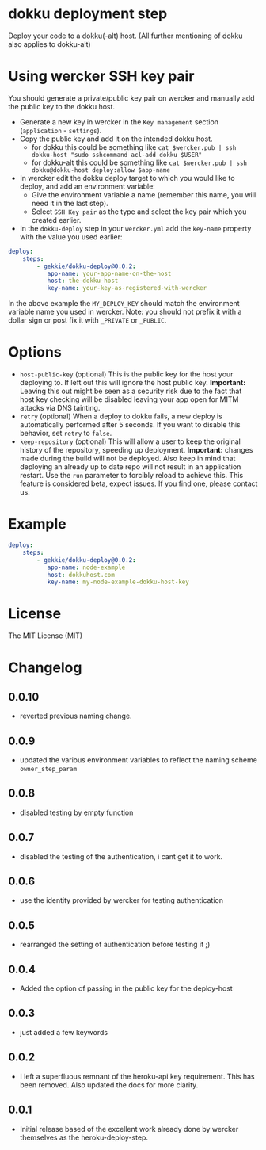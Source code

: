 # dokku deployment step

Deploy your code to a dokku(-alt) host. (All further mentioning of dokku also applies to dokku-alt)

# Using wercker SSH key pair

You should generate a private/public key pair on wercker and manually add the public key to the dokku host.

- Generate a new key in wercker in the `Key management` section (`application` - `settings`).
- Copy the public key and add it on the intended dokku host.
  - for dokku this could be something like ```cat $wercker.pub | ssh dokku-host "sudo sshcommand acl-add dokku $USER"```
  - for dokku-alt this could be something like ```cat $wercker.pub | ssh dokku@dokku-host deploy:allow $app-name```
- In wercker edit the dokku deploy target to which you would like to deploy, and add an environment variable:
    - Give the environment variable a name (remember this name, you will need it in the last step).
    - Select `SSH Key pair` as the type and select the key pair which you created earlier.
- In the `dokku-deploy` step in your `wercker.yml` add the `key-name` property with the value you used earlier:

``` yaml
deploy:
    steps:
        - gekkie/dokku-deploy@0.0.2:
           app-name: your-app-name-on-the-host
		   host: the-dokku-host
		   key-name: your-key-as-registered-with-wercker
```

In the above example the `MY_DEPLOY_KEY` should match the environment variable name you used in wercker. Note: you should not prefix it with a dollar sign or post fix it with `_PRIVATE` or `_PUBLIC`.

# Options

* `host-public-key` (optional) This is the public key for the host your deploying to. If left out this will ignore the host public key. **Important:** Leaving this out might be seen as a security risk due to the fact that host key checking will be disabled leaving your app open for MITM attacks via DNS tainting.
* `retry` (optional) When a deploy to dokku fails, a new deploy is automatically performed after 5 seconds. If you want to disable this behavior, set `retry` to `false`.
* `keep-repository` (optional) This will allow a user to keep the original history of the repository, speeding up deployment. **Important:** changes made during the build will not be deployed. Also keep in mind that deploying an already up to date repo will not result in an application restart. Use the `run` parameter to forcibly reload to achieve this. This feature is considered beta, expect issues. If you find one, please contact us.

# Example

``` yaml
deploy:
    steps:
        - gekkie/dokku-deploy@0.0.2:
           app-name: node-example
		   host: dokkuhost.com
		   key-name: my-node-example-dokku-host-key
```
# License

The MIT License (MIT)

# Changelog

## 0.0.10

* reverted previous naming change.

## 0.0.9

* updated the various environment variables to reflect the naming scheme `owner_step_param`

## 0.0.8

* disabled testing by empty function

## 0.0.7

* disabled the testing of the authentication, i cant get it to work.

## 0.0.6

* use the identity provided by wercker for testing authentication

## 0.0.5

* rearranged the setting of authentication before testing it ;)

## 0.0.4

* Added the option of passing in the public key for the deploy-host

## 0.0.3

* just added a few keywords

## 0.0.2

* I left a superfluous remnant of the heroku-api key requirement. This has been removed. Also updated the docs for more clarity.

## 0.0.1

* Initial release based of the excellent work already done by wercker themselves as the heroku-deploy-step.
